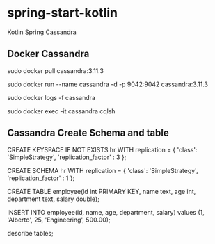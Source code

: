 # spring-start-kotlin
Kotlin Spring Cassandra

## Docker Cassandra
sudo docker pull cassandra:3.11.3

sudo docker run --name cassandra -d -p 9042:9042 cassandra:3.11.3

sudo docker logs -f cassandra

sudo docker exec -it cassandra cqlsh


## Cassandra Create Schema and table
CREATE KEYSPACE IF NOT EXISTS hr  WITH replication = { 'class': 'SimpleStrategy',  'replication_factor' : 3 };

CREATE SCHEMA hr WITH replication = { 'class': 'SimpleStrategy',  'replication_factor' : 1 };

CREATE TABLE employee(id int PRIMARY KEY, name text, age int, department text, salary double);

INSERT INTO employee(id, name, age, department, salary) values (1, 'Alberto', 25, 'Engineering', 500.00);

describe tables;
